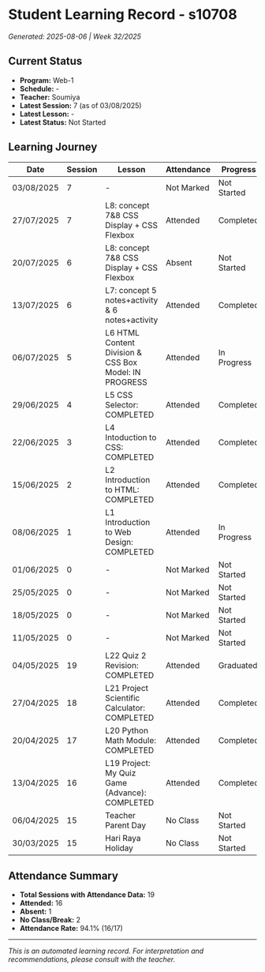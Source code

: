 # Student Learning Record - s10708
*Generated: 2025-08-06 | Week 32/2025*

## Current Status
- **Program:** Web-1
- **Schedule:**  -
- **Teacher:** Soumiya
- **Latest Session:** 7 (as of 03/08/2025)
- **Latest Lesson:** -
- **Latest Status:** Not Started

## Learning Journey
| Date | Session | Lesson | Attendance | Progress |
|------|---------|--------|------------|----------|
| 03/08/2025 | 7 | - | Not Marked | Not Started |
| 27/07/2025 | 7 | L8: concept 7&8 CSS Display + CSS Flexbox | Attended | Completed |
| 20/07/2025 | 6 | L8: concept 7&8 CSS Display + CSS Flexbox | Absent | Not Started |
| 13/07/2025 | 6 | L7: concept 5 notes+activity & 6 notes+activity | Attended | Completed |
| 06/07/2025 | 5 | L6 HTML Content Division & CSS Box Model: IN PROGRESS | Attended | In Progress |
| 29/06/2025 | 4 | L5 CSS Selector: COMPLETED | Attended | Completed |
| 22/06/2025 | 3 | L4 Intoduction to CSS: COMPLETED | Attended | Completed |
| 15/06/2025 | 2 | L2 Introduction to HTML: COMPLETED | Attended | Completed |
| 08/06/2025 | 1 | L1 Introduction to Web Design: COMPLETED | Attended | In Progress |
| 01/06/2025 | 0 | - | Not Marked | Not Started |
| 25/05/2025 | 0 | - | Not Marked | Not Started |
| 18/05/2025 | 0 | - | Not Marked | Not Started |
| 11/05/2025 | 0 | - | Not Marked | Not Started |
| 04/05/2025 | 19 | L22 Quiz 2 Revision: COMPLETED | Attended | Graduated |
| 27/04/2025 | 18 | L21 Project Scientific Calculator: COMPLETED | Attended | Completed |
| 20/04/2025 | 17 | L20 Python Math Module: COMPLETED | Attended | Completed |
| 13/04/2025 | 16 | L19 Project: My Quiz Game (Advance): COMPLETED | Attended | Completed |
| 06/04/2025 | 15 | Teacher Parent Day | No Class | Not Started |
| 30/03/2025 | 15 | Hari Raya Holiday | No Class | Not Started |

## Attendance Summary
- **Total Sessions with Attendance Data:** 19
- **Attended:** 16
- **Absent:** 1
- **No Class/Break:** 2
- **Attendance Rate:** 94.1% (16/17)

---
*This is an automated learning record. For interpretation and recommendations, please consult with the teacher.*